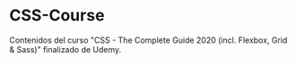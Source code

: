 # CSS-Course

Contenidos del curso "CSS - The Complete Guide 2020 (incl. Flexbox, Grid & Sass)" finalizado de Udemy.
